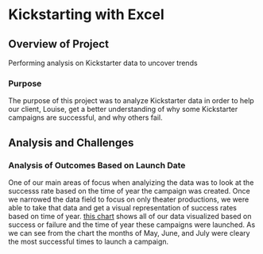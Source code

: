 # Kickstarting with Excel

## Overview of Project
Performing analysis on Kickstarter data to uncover trends

### Purpose
The purpose of this project was to analyze Kickstarter data in order to help our client, Louise, get a better understanding of why some Kickstarter campaigns are successful, and why others fail. 

## Analysis and Challenges
### Analysis of Outcomes Based on Launch Date
One of our main areas of focus when analyizing the data was to look at the successs rate based on the time of year the campaign was created. Once we narrowed the data field to focus on only theater productions, we were able to take that data and get a visual representation of success rates based on time of year. [this chart](https://github.com/robyrob78/kickstarter-analysis/blob/master/resources/Theater_Outcomes_vs_Launch.png) shows all of our data visualized based on success or failure and the time of year these campaigns were launched. As we can see from the chart the months of May, June, and July were cleary the most successful times to launch a campaign. 
